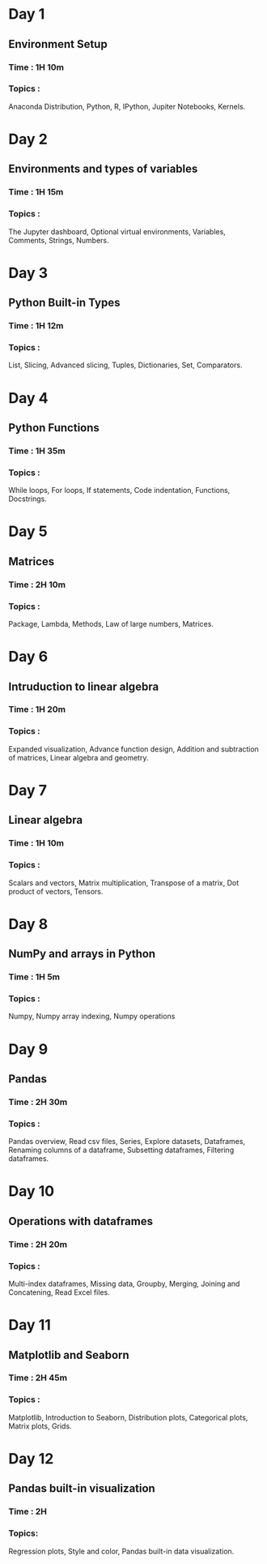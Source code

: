 # Day 1
## Environment Setup
### Time : 1H 10m
### Topics : 
Anaconda Distribution, Python, R, IPython, Jupiter Notebooks, Kernels.

# Day 2
## Environments and types of variables
### Time : 1H 15m
### Topics :
The Jupyter dashboard, Optional virtual environments, Variables, Comments, Strings, Numbers.

# Day 3
## Python Built-in Types
### Time : 1H 12m
### Topics :
List, Slicing, Advanced slicing, Tuples, Dictionaries, Set, Comparators.

# Day 4
## Python Functions
### Time : 1H 35m
### Topics :
While loops, For loops, If statements, Code indentation, Functions, Docstrings.

# Day 5
## Matrices
### Time : 2H 10m
### Topics :
Package, Lambda, Methods, Law of large numbers, Matrices.

# Day 6
## Intruduction to linear algebra
### Time : 1H 20m
### Topics :
Expanded visualization, Advance function design, Addition and subtraction of matrices, Linear algebra and geometry.

# Day 7
## Linear algebra
### Time : 1H 10m
### Topics :
Scalars and vectors, Matrix multiplication, Transpose of a matrix, Dot product of vectors, Tensors.

# Day 8
## NumPy and arrays in Python
### Time : 1H 5m
### Topics :
Numpy, Numpy array indexing, Numpy operations

# Day 9
## Pandas
### Time : 2H 30m
### Topics :
Pandas overview, Read csv files, Series, Explore datasets, Dataframes, Renaming columns of a dataframe, Subsetting dataframes, Filtering dataframes.

# Day 10
## Operations with dataframes
### Time : 2H 20m
### Topics :
Multi-index dataframes, Missing data, Groupby, Merging, Joining and Concatening, Read Excel files.

# Day 11
## Matplotlib and Seaborn
### Time : 2H 45m
### Topics :
Matplotlib, Introduction to Seaborn, Distribution plots, Categorical plots, Matrix plots, Grids.

# Day 12
## Pandas built-in visualization
### Time : 2H
### Topics: 
Regression plots, Style and color, Pandas built-in data visualization.